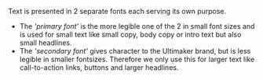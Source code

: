 Text is presented in 2 separate fonts each serving its own purpose.
- The *'primary font'* is the more legible one of the 2 in small font sizes and is used for small text like small copy, body copy or intro text but also small headlines.
- The *'secondary font'* gives character to the Ultimaker brand, but is less legible in smaller fontsizes. Therefore we only use this for larger text like call-to-action links, buttons and larger headlines.
